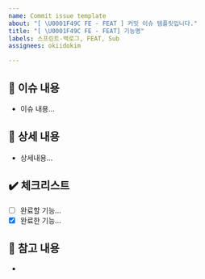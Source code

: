 ```yaml
---
name: Commit issue template
about: "[ \U0001F49C FE - FEAT ] 커밋 이슈 템플릿입니다."
title: "[ \U0001F49C FE - FEAT] 기능명"
labels: 스프린트-백로그, FEAT, Sub
assignees: okiidokim

---
```


## :loudspeaker: 이슈 내용
- 이슈 내용...

## :page_with_curl: 상세 내용
- 상세내용...

## :heavy_check_mark: 체크리스트
- [ ] 완료할 기능...
- [x] 완료한 기능...

## :round_pushpin: 참고 내용
-
